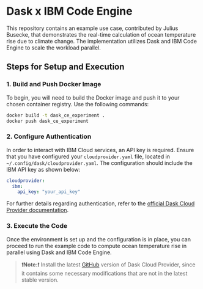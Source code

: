 # Dask x IBM Code Engine
This repository contains an example use case, contributed by Julius Busecke, that demonstrates the real-time calculation of ocean temperature rise due to climate change. The implementation utilizes Dask and IBM Code Engine to scale the workload parallel.

## Steps for Setup and Execution
### 1. Build and Push Docker Image
To begin, you will need to build the Docker image and push it to your chosen container registry. Use the following commands:

```bash
docker build -t dask_ce_experiment .
docker push dask_ce_experiment
```

### 2. Configure Authentication
In order to interact with IBM Cloud services, an API key is required. Ensure that you have configured your `cloudprovider.yaml` file, located in `~/.config/dask/cloudprovider.yaml`. The configuration should include the IBM API key as shown below:

```yaml
cloudprovider:
  ibm:
    api_key: "your_api_key"
```

For further details regarding authentication, refer to the [official Dask Cloud Provider documentation](https://cloudprovider.dask.org/en/latest/ibm.html#authentication).

### 3. Execute the Code
Once the environment is set up and the configuration is in place, you can proceed to run the example code to compute ocean temperature rise in parallel using Dask and IBM Code Engine.


> **❗️Note:❗️** Install the latest [GitHub](https://github.com/dask/dask-cloudprovider) version of Dask Cloud Provider, since it contains some necessary modifications that are not in the latest stable version.
